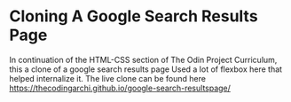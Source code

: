 # Cloning A Google Search Results Page
In continuation of the HTML-CSS section of The Odin Project Curriculum, this a clone of a google search results page
Used a lot of flexbox here that helped internalize it.
The live clone can be found here https://thecodingarchi.github.io/google-search-resultspage/